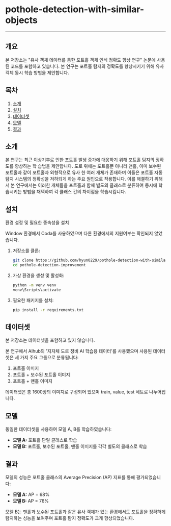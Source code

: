 # pothole-detection-with-similar-objects

---
## 개요

본 저장소는 "유사 객체 데이터를 통한 포트홀 객체 인식 정확도 향상 연구" 논문에 사용된 코드를 포함하고 있습니다. 본 연구는 포트홀 탐지의 정확도를 향상시키기 위해 유사 객체 동시 학습 방법을 제안합니다.

## 목차

1. [소개](#소개)
2. [설치](#설치)
3. [데이터셋](#데이터셋)
4. [모델](#모델)
5. [결과](#결과)

## 소개

본 연구는 최근 이상기후로 인한 포트홀 발생 증가에 대응하기 위해 포트홀 탐지의 정확도를 향상하는 학
습법을 제안합니다. 도로 위에는 포트홀뿐 아니라 맨홀, 이미 보수된 포트홀과 같이 포트홀과 외형적으로 유사
한 여러 개체가 존재하며 이들은 포트홀 자동 탐지 시스템의 정확성을 저하되게 하는 주요 원인으로 작용합니다. 이를 해결하기 위해서 본 연구에서는 이러한 개체들을 포트홀과 함께 별도의 클래스로 분류하여 동시에 
학습시키는 방법을 채택하여 각 클래스 간의 차이점을 학습시킵니다. 

## 설치

환경 설정 및 필요한 종속성을 설치


Window 환경에서 Coda를 사용하였으며 다른 환경에서의 지원여부는 확인되지 않았습니다.

1. 저장소를 클론:
    ```bash
    git clone https://github.com/hyun0229/pothole-detection-with-similar-objects.git
    cd pothole-detection-improvement
    ```

2. 가상 환경을 생성 및 활성화:
    ```bash
    python -m venv venv
    venv\Scripts\activate
    ```

3. 필요한 패키지를 설치:
    ```bash
    pip install -r requirements.txt
    ```
 
## 데이터셋
본 저장소는 데이터셋을 포함하고 있지 않습니다.


본 연구에서 AIhub의 '지자체 도로 정비 AI 학습용 데이터'를 사용했으며 사용된 데이터셋은 세 가지 주요 그룹으로 분류됩니다:

1. 포트홀 이미지
2. 포트홀 + 보수된 포트홀 이미지
3. 포트홀 + 맨홀 이미지

데이터셋은 총 1600장의 이미지로 구성되어 있으며 train, value, test 세트로 나누어집니다.

## 모델

동일한 데이터셋을 사용하여 모델 A, B를 학습하였습니다:

- **모델 A:** 포트홀 단일 클래스로 학습
- **모델 B:** 포트홀, 보수된 포트홀, 맨홀 이미지를 각각 별도의 클래스로 학습

## 결과

모델의 성능은 포트홀 클래스의 Average Precision (AP) 지표를 통해 평가되었습니다:

- **모델 A:** AP = 68%
- **모델 B:** AP = 76%

모델 B는 맨홀과 보수된 포트홀과 같은 유사 객체가 있는 환경에서도 포트홀을 정확하게 탐지하는 성능을 보여주며 포트홀 탐지 정확도가 크게 향상되었습니다.
